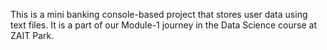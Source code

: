 This is a mini banking console-based project that stores user data using text files. It is a part of our Module-1 journey in the Data Science course at ZAIT Park.
